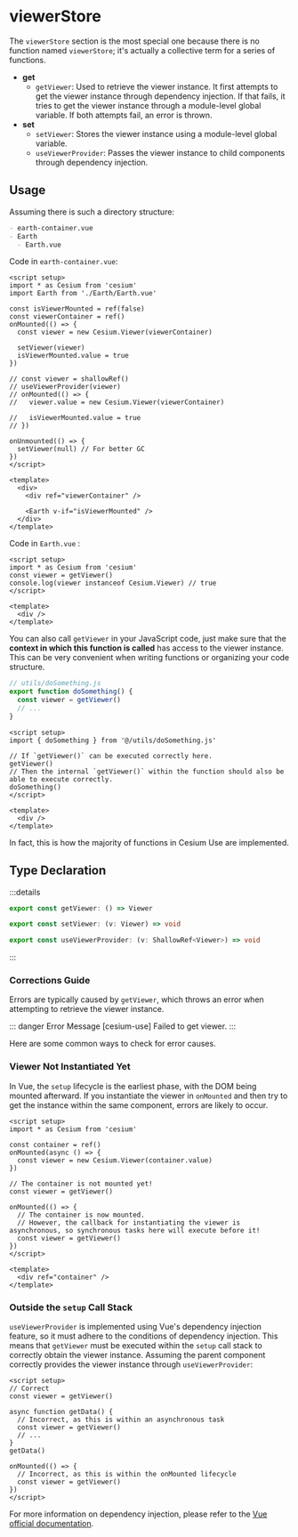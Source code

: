 # viewerStore

The `viewerStore` section is the most special one because there is no function named `viewerStore`; it's actually a collective term for a series of functions.

- **get**
  - `getViewer`: Used to retrieve the viewer instance. It first attempts to get the viewer instance through dependency injection. If that fails, it tries to get the viewer instance through a module-level global variable. If both attempts fail, an error is thrown.
- **set**
  - `setViewer`: Stores the viewer instance using a module-level global variable.
  - `useViewerProvider`: Passes the viewer instance to child components through dependency injection.

## Usage

Assuming there is such a directory structure:

```md
- earth-container.vue
- Earth
  - Earth.vue
```

Code in `earth-container.vue`:

```vue {10,15}
<script setup>
import * as Cesium from 'cesium'
import Earth from './Earth/Earth.vue'

const isViewerMounted = ref(false)
const viewerContainer = ref()
onMounted(() => {
  const viewer = new Cesium.Viewer(viewerContainer)

  setViewer(viewer)
  isViewerMounted.value = true
})

// const viewer = shallowRef()
// useViewerProvider(viewer)
// onMounted(() => {
//   viewer.value = new Cesium.Viewer(viewerContainer)

//   isViewerMounted.value = true
// })

onUnmounted(() => {
  setViewer(null) // For better GC
})
</script>

<template>
  <div>
    <div ref="viewerContainer" />

    <Earth v-if="isViewerMounted" />
  </div>
</template>
```

Code in `Earth.vue` :

```vue {3}
<script setup>
import * as Cesium from 'cesium'
const viewer = getViewer()
console.log(viewer instanceof Cesium.Viewer) // true
</script>

<template>
  <div />
</template>
```

You can also call `getViewer` in your JavaScript code, just make sure that the **context in which this function is called** has access to the viewer instance. This can be very convenient when writing functions or organizing your code structure.

```js
// utils/doSomething.js
export function doSomething() {
  const viewer = getViewer()
  // ...
}
```

```vue
<script setup>
import { doSomething } from '@/utils/doSomething.js'

// If `getViewer()` can be executed correctly here.
getViewer()
// Then the internal `getViewer()` within the function should also be able to execute correctly.
doSomething()
</script>

<template>
  <div />
</template>
```

In fact, this is how the majority of functions in Cesium Use are implemented.

## Type Declaration

:::details

```ts
export const getViewer: () => Viewer

export const setViewer: (v: Viewer) => void

export const useViewerProvider: (v: ShallowRef<Viewer>) => void
```

:::

### Corrections Guide

Errors are typically caused by `getViewer`, which throws an error when attempting to retrieve the viewer instance.

::: danger Error Message
[cesium-use] Failed to get viewer.
:::

Here are some common ways to check for error causes.

### Viewer Not Instantiated Yet

In Vue, the `setup` lifecycle is the earliest phase, with the DOM being mounted afterward. If you instantiate the viewer in `onMounted` and then try to get the instance within the same component, errors are likely to occur.

```vue {9-10,13-15}
<script setup>
import * as Cesium from 'cesium'

const container = ref()
onMounted(async () => {
  const viewer = new Cesium.Viewer(container.value)
})

// The container is not mounted yet!
const viewer = getViewer()

onMounted(() => {
  // The container is now mounted.
  // However, the callback for instantiating the viewer is asynchronous, so synchronous tasks here will execute before it!
  const viewer = getViewer()
})
</script>

<template>
  <div ref="container" />
</template>
```

### Outside the `setup` Call Stack

`useViewerProvider` is implemented using Vue's dependency injection feature, so it must adhere to the conditions of dependency injection. This means that `getViewer` must be executed within the `setup` call stack to correctly obtain the viewer instance. Assuming the parent component correctly provides the viewer instance through `useViewerProvider`:

```vue
<script setup>
// Correct
const viewer = getViewer()

async function getData() {
  // Incorrect, as this is within an asynchronous task
  const viewer = getViewer()
  // ...
}
getData()

onMounted(() => {
  // Incorrect, as this is within the onMounted lifecycle
  const viewer = getViewer()
})
</script>
```

For more information on dependency injection, please refer to the [Vue official documentation](https://cn.vuejs.org/guide/components/provide-inject.html).
